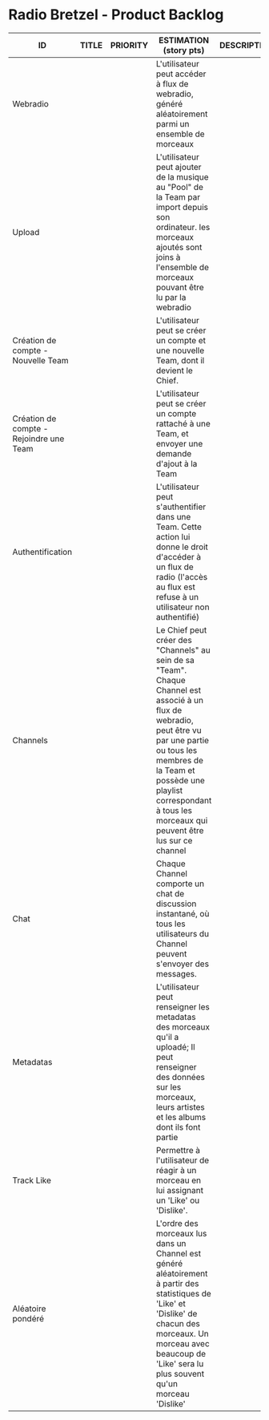 # Radio Bretzel - Product Backlog

ID | TITLE | PRIORITY | ESTIMATION (story pts) | DESCRIPTION | COMMENTS
---|-------|----------|------------------------|-------------|---------
 | Webradio | | | L'utilisateur peut accéder à flux de webradio, généré aléatoirement parmi un ensemble de morceaux |
 | Upload | | | L'utilisateur peut ajouter de la musique au "Pool" de la Team par import depuis son ordinateur. les morceaux ajoutés sont joins à l'ensemble de morceaux pouvant être lu par la webradio |
 | Création de compte - Nouvelle Team | | | L'utilisateur peut se créer un compte et une nouvelle Team, dont il devient le Chief. |
 | Création de compte - Rejoindre une Team | | | L'utilisateur peut se créer un compte rattaché à une Team, et envoyer une demande d'ajout à la Team |
 | Authentification | | | L'utilisateur peut s'authentifier dans une Team. Cette action lui donne le droit d'accéder à un flux de radio (l'accès au flux est refuse à un utilisateur non authentifié) |
 | Channels | | | Le Chief peut créer des "Channels" au sein de sa "Team". Chaque Channel est associé à un flux de webradio, peut être vu par une partie ou tous les membres de la Team et possède une playlist correspondant à tous les morceaux qui peuvent être lus sur ce channel |
 | Chat | | | Chaque Channel comporte un chat de discussion instantané, où tous les utilisateurs du Channel peuvent s'envoyer des messages. |
 | Metadatas | | | L'utilisateur peut renseigner les metadatas des morceaux qu'il a uploadé; Il peut renseigner des données sur les morceaux, leurs artistes et les albums dont ils font partie |
 | Track Like | | | Permettre à l'utilisateur de réagir à un morceau en lui assignant un 'Like' ou 'Dislike'. |
 | Aléatoire pondéré | | | L'ordre des morceaux lus dans un Channel est généré aléatoirement à partir des statistiques de 'Like' et 'Dislike' de chacun des morceaux. Un morceau avec beaucoup de 'Like' sera lu plus souvent qu'un morceau 'Dislike' |
